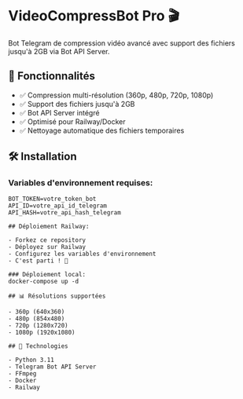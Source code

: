 # VideoCompressBot Pro 🎬

Bot Telegram de compression vidéo avancé avec support des fichiers jusqu'à 2GB via Bot API Server.

## 🚀 Fonctionnalités

- ✅ Compression multi-résolution (360p, 480p, 720p, 1080p)
- ✅ Support des fichiers jusqu'à 2GB
- ✅ Bot API Server intégré
- ✅ Optimisé pour Railway/Docker
- ✅ Nettoyage automatique des fichiers temporaires

## 🛠️ Installation

### Variables d'environnement requises:

```env
BOT_TOKEN=votre_token_bot
API_ID=votre_api_id_telegram
API_HASH=votre_api_hash_telegram

## Déploiement Railway:

- Forkez ce repository
- Déployez sur Railway
- Configurez les variables d'environnement
- C'est parti ! 🎉

### Déploiement local:
docker-compose up -d

## 📊 Résolutions supportées

- 360p (640x360)
- 480p (854x480)
- 720p (1280x720)
- 1080p (1920x1080)

## 🔧 Technologies

- Python 3.11
- Telegram Bot API Server
- FFmpeg
- Docker
- Railway
